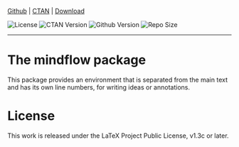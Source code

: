 <!-- Copyright (C) 2021 by Jinwen XU -->

[Github](https://github.com/Jinwen-XU/mindflow) | [CTAN](https://ctan.org/pkg/mindflow) | [Download](https://github.com/Jinwen-XU/mindflow/releases)

![License](https://img.shields.io/ctan/l/mindflow.svg) ![CTAN Version](https://img.shields.io/ctan/v/mindflow.svg) ![Github Version](https://img.shields.io/github/release/Jinwen-XU/mindflow.svg) ![Repo Size](https://img.shields.io/github/repo-size/Jinwen-XU/mindflow.svg)

---

# The mindflow package

This package provides an environment that is separated from the main text and
has its own line numbers, for writing ideas or annotations.

# License

This work is released under the LaTeX Project Public License, v1.3c or later.
